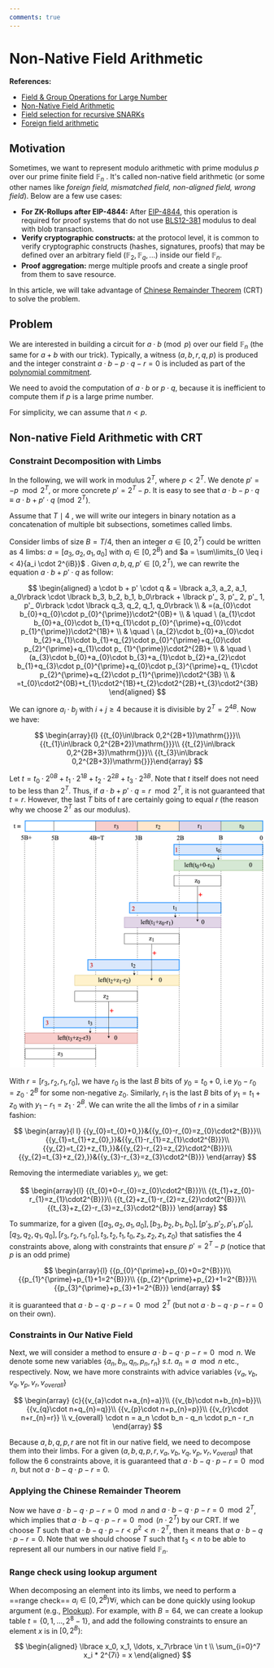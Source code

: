 ```yaml
---
comments: true
---
```


# Non-Native Field Arithmetic

**References:**

- [Field & Group Operations for Large Number](https://hackmd.io/@kullervo/cryptographyExplorations/%2F%40kullervo%2FbignumberCircuits)
- [Non-Native Field Arithmetic](https://hackmd.io/@JkY-zACaSqerTtn_UwFjKg/SJZw6x75o)
- [Field selection for recursive SNARKs](https://medium.com/delendum/field-selection-for-recursive-snarks-726ad56c3a3c)
- [Foreign field arithmetic](https://www.youtube.com/watch?v=IBeo5epQoYo)

## Motivation

Sometimes, we want to represent modulo arithmetic with prime modulus $p$ over our prime finite field $\mathbb{F}_n$ . It's called
non-native field arithmetic (or some other names like *foreign field, mismatched field, non-aligned field, wrong field*). Below are a
few use cases:

- **For ZK-Rollups after EIP-4844:** After [EIP-4844](zk_rollups_after_eip4844.md), this operation is required for proof systems that
  do not
  use [BLS12-381](../terms/bls12-381.md) modulus to deal with blob transaction.
- **Verify cryptographic constructs:** at the protocol level, it is common to verify cryptographic constructs (hashes, signatures,
  proofs) that may be defined over an arbitrary field ($\mathbb{F}_2, \mathbb{F}_q, ...$) inside our field $\mathbb{F}_n$.
- **Proof aggregation:** merge multiple proofs and create a single proof from them to save resource.

In this article, we will take advantage of [Chinese Remainder Theorem](../terms/chinese_remainder_theorem.md) (CRT) to solve the
problem.

## Problem

We are interested in building a circuit for $a \cdot b \pmod p$ over our field $\mathbb{F}_n$ (the same for $a+b$ with our trick).
Typically, a witness $(a,b,r,q,p)$ is produced and the integer constraint $a \cdot b - p \cdot q - r = 0$ is included as part of
the [polynomial commitment](../terms/polynomial-commitment/000_polynomial_commitment.md).

We need to avoid the computation of $a \cdot b$ or $p \cdot q$, because it is inefficient to compute them if $p$ is a large prime
number.

For simplicity, we can assume that $n < p$.

## Non-native Field Arithmetic with CRT

### Constraint Decomposition with Limbs

In the following, we will work in modulus $2^T$, where $p < 2^T$. We denote $p' = -p \mod 2^T$, or more concrete $p' = 2^T - p$. It is
easy to see that $a \cdot b - p \cdot q \equiv a \cdot b + p' \cdot q \pmod{2^T}$.

Assume that $T \mid 4$ , we will write our integers in binary notation as a concatenation of multiple bit subsections, sometimes called
limbs.

Consider limbs of size $B = T / 4$, then an integer $a \in \lbrack 0, 2^T)$ could be written as $4$ limbs: $a = \lbrack a_3, a_2, a_1,
a_0\rbrack$ with
$a_i \in \lbrack 0, 2^B)$ and $a = \sum\limits_{0 \leq i < 4}{a_i \cdot 2^{iB}}$ . Given $a,b,q,p' \in \lbrack 0, 2^T)$, we can rewrite
the equation
$a \cdot b + p' \cdot q$ as follow:

$$
\begin{aligned}
a \cdot b + p' \cdot q & = \lbrack a_3, a_2, a_1, a_0\rbrack \cdot \lbrack b_3, b_2, b_1, b_0\rbrack + \lbrack p'_ 3, p'_ 2, p'_ 1, p'_
0\rbrack \cdot \lbrack q_3, q_2, q_1, q_0\rbrack \\
& =(a_{0}\cdot b_{0}+q_{0}\cdot p_{0}^{\prime})\cdot2^{0B}+ \\
& \quad \ (a_{1}\cdot b_{0}+a_{0}\cdot b_{1}+q_{1}\cdot p_{0}^{\prime}+q_{0}\cdot p_{1}^{\prime})\cdot2^{1B}+ \\
& \quad \ (a_{2}\cdot b_{0}+a_{0}\cdot b_{2}+a_{1}\cdot b_{1}+q_{2}\cdot p_{0}^{\prime}+q_{0}\cdot p_{2}^{\prime}+q_{1}\cdot p_
{1}^{\prime})\cdot2^{2B}+ \\
& \quad \ (a_{3}\cdot b_{0}+a_{0}\cdot b_{3}+a_{1}\cdot b_{2}+a_{2}\cdot b_{1}+q_{3}\cdot p_{0}^{\prime}+q_{0}\cdot p_{3}^{\prime}+q_
{1}\cdot p_{2}^{\prime}+q_{2}\cdot p_{1}^{\prime})\cdot2^{3B} \\
& =t_{0}\cdot2^{0B}+t_{1}\cdot2^{1B}+t_{2}\cdot2^{2B}+t_{3}\cdot2^{3B}
\end{aligned}
$$

We can ignore $a_i \cdot b_j$ with $i+j \geq 4$ because it is divisible by $2^T = 2^{4B}$. Now we have:

$$
\begin{array}{l}
{{t_{0}\in\lbrack 0,2^{2B+1})\mathrm{}}}\\
{{t_{1}\in\lbrack 0,2^{2B+2})\mathrm{}}}\\
{{t_{2}\in\lbrack 0,2^{2B+3})\mathrm{}}}\\
{{t_{3}\in\lbrack 0,2^{2B+3})\mathrm{}}}\end{array}
$$

Let $t = t_{0}\cdot2^{0B}+t_{1}\cdot2^{1B}+t_{2}\cdot2^{2B}+t_{3}\cdot2^{3B}$. Note that $t$ itself does not need to be less than
$2^T$. Thus, if $a \cdot b + p' \cdot q = r \mod 2^T$, it is not guaranteed that $t = r$. However, the last $T$ bits of $t$ are
certainly going to equal $r$ (the reason why we choose $2^T$ as our modulus).

![non_native_field_arithmetic](attachments/non_native_field_arithmetic.png)

With $r = \lbrack r_3, r_2, r_1, r_0\rbrack$, we have $r_0$ is the last $B$ bits of $y_0 = t_0 + 0$, i.e $y_0-r_0 = z_0 \cdot 2^B$ for
some
non-negative $z_0$. Similarly, $r_1$ is the last $B$ bits of $y_1 = t_1 + z_0$ with $y_1 - r_1 = z_1 \cdot 2^B$. We can write the all
the
limbs of $r$ in a similar fashion:

$$
\begin{array}{l l}
{{y_{0}=t_{0}+0,}}&{{y_{0}-r_{0}=z_{0}\cdot2^{B}}}\\
{{y_{1}=t_{1}+z_{0},}}&{{y_{1}-r_{1}=z_{1}\cdot2^{B}}}\\
{{y_{2}=t_{2}+z_{1},}}&{{y_{2}-r_{2}=z_{2}\cdot2^{B}}}\\
{{y_{2}=t_{3}+z_{2},}}&{{y_{3}-r_{3}=z_{3}\cdot2^{B}}}
\end{array}
$$

Removing the intermediate variables $y_i$, we get:

$$
\begin{array}{l}
{{t_{0}+0-r_{0}=z_{0}\cdot2^{B}}}\\
{{t_{1}+z_{0}-r_{1}=z_{1}\cdot2^{B}}}\\
{{t_{2}+z_{1}-r_{2}=z_{2}\cdot2^{B}}}\\
{{t_{3}+z_{2}-r_{3}=z_{3}\cdot2^{B}}}
\end{array}
$$

To summarize, for a given $(\lbrack a_3,a_2,a_1,a_0\rbrack, \lbrack b_3, b_2, b_1, b_0\rbrack, \lbrack p'_3, p'_2, p'_1, p'_0\rbrack,
\lbrack q_3, q_2, q_1, q_0\rbrack, \lbrack r_3,r_2,r_1,r_0\rbrack,t_3,t_2,t_1,t_0, z_3,z_2,z_1,z_0)$
that satisfies the 4 constraints above, along with constraints that ensure $p'=2^T-p$ (notice that $p$ is an odd prime)

$$
\begin{array}{l}
{{p_{0}^{\prime}+p_{0}+0=2^{B}}}\\
{{p_{1}^{\prime}+p_{1}+1=2^{B}}}\\
{{p_{2}^{\prime}+p_{2}+1=2^{B}}}\\
{{p_{3}^{\prime}+p_{3}+1=2^{B}}}
\end{array}
$$

it is guaranteed that $a \cdot b - q \cdot p - r = 0 \mod 2^T$ (but not $a \cdot b - q \cdot p - r = 0$ on their own).

### Constraints in Our Native Field

Next, we will consider a method to ensure $a \cdot b - q \cdot p - r = 0 \mod n$. We denote some new variables $\lbrace a_n, b_n, q_n,
p_n,
r_n\rbrace \ s.t.\ a_n = a \mod n$ etc., respectively. Now, we have more constraints with advice variables $\lbrace v_a, v_b, v_q, v_p,
v_r, v_
{overall}\rbrace$

$$
\begin{array}
{c}{{v_{a}\cdot n+a_{n}=a}}\\
{{v_{b}\cdot n+b_{n}=b}}\\
{{v_{q}\cdot n+q_{n}=q}}\\
{{v_{p}\cdot n+p_{n}=p}}\\
{{v_{r}\cdot n+r_{n}=r}} \\
v_{overall} \cdot n = a_n \cdot b_n - q_n \cdot p_n - r_n
\end{array}
$$

Because $a,b,q,p,r$ are not fit in our native field, we need to decompose them into their limbs.
For a given $(a,b,q,p,r,v_a, v_b, v_q, v_p, v_r, v_{overall})$ that follow the 6 constraints above, it is guaranteed that $a \cdot b -
q \cdot p - r = 0 \mod n$, but not $a \cdot b - q \cdot p - r = 0$.

### Applying the Chinese Remainder Theorem

Now we have $a \cdot b - q \cdot p - r = 0 \mod n$ and $a \cdot b - q \cdot p - r = 0 \mod 2^T$, which implies that $a \cdot b - q
\cdot p - r = 0 \mod (n \cdot 2^T)$ by our CRT. If we choose $T$ such that $a \cdot b - q \cdot p - r < p^2 < n \cdot 2^T$, then it
means that $a \cdot b - q \cdot p - r = 0$. Note that we should choose $T$ such that $t_3 < n$ to be able to represent all our numbers
in our native field $\mathbb{F}_n$.

### Range check using lookup argument

When decomposing an element into its limbs, we need to perform a ==range check== $a_i \in [0, 2^B) \forall i$, which can be done
quickly using lookup argument (e.g., [Plookup](./plookup.md)). For example, with $B = 64$, we can create a lookup table $t = \lbrace 0,
1, ..., 2^8-1\rbrace$, and add the following constraints to ensure an element $x$ is in $[0, 2^B)$:

$$
\begin{aligned}
\lbrace x_0, x_1, \ldots, x_7\rbrace \in t \\
\sum_{i=0}^7 x_i * 2^{7i} = x
\end{aligned}
$$
